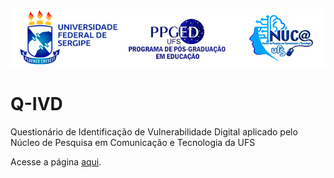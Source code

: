 ![NUCA UFS](https://github.com/pedrofrn/qivd-nuca-ufs/blob/main/assets/images/image-header.jpg "NUCA UFS")

# Q-IVD
Questionário de Identificação de Vulnerabilidade Digital aplicado pelo Núcleo de Pesquisa em Comunicação e Tecnologia da UFS

Acesse a página [aqui](https://pedrofrn.github.io/qivd-nuca-ufs/).
